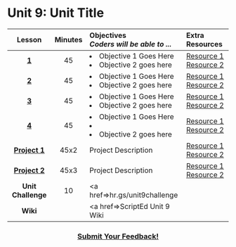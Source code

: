 # Unit 9: Unit Title

|Lesson|Minutes|Objectives <br> *Coders will be able to ...*|Extra Resources|
|:-------:|:-------:|:-------|:-------|
|[**1**]()|45| <li> Objective 1 Goes Here</li> <li> Objective 2 goes here </li> |[Resource 1]()<br>[Resource 2]()|
|[**2**]()|45|<li> Objective 1 Goes Here</li> <li> Objective 2 goes here </li>|[Resource 1]()<br>[Resource 2]()|
|[**3**]()|45|<li> Objective 1 Goes Here</li> <li> Objective 2 goes here </li>|[Resource 1]()<br>[Resource 2]()|
|[**4**]()|45|<li> Objective 1 Goes Here</li> <li> <li> Objective 2 goes here </li> |[Resource 1]()<br>[Resource 2]()|
|[**Project 1**]()|45x2|Project Description|[Resource 1]()<br>[Resource 2]()|
|[**Project 2**]()|45x3|Project Description|[Resource 1]()<br>[Resource 2]()|
|**Unit Challenge**|10|<a  href=>hr.gs/unit9challenge</a>|||
|**Wiki**||<a href=>ScriptEd Unit 9 Wiki</a>||


<h3 align="center"><a href="https://docs.google.com/forms/d/e/1FAIpQLSfx0wkLyw_jSOhWR2yY8GTR8TV2NXYZc40us7aPHnl9bO6WAQ/viewform">Submit Your Feedback!</a></h3>


